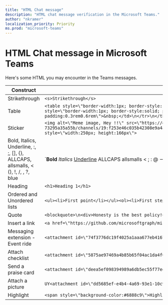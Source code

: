 ```yaml
---
title: "HTML Chat message"
description: "HTML chat message verification in the Microsoft Teams."
author: "nkramer"
localization_priority: Priority
ms.prod: "microsoft-teams"
---
```


# HTML Chat message  in Microsoft Teams

Here's some HTML you may encounter in the Teams messages.

|Construct|Example|
|--------|-----------|
|Strikethrough|`<s>Strikethrough</s>`|
|Table|`<table style=\"border-width:1px; border-style:solid; width:100%\">\n<colgroup><col style=\"width:50%\"><col style=\"width:50%\"></colgroup>\n<tbody>\n<tr style=\"border-width:1px; border-style:solid\">\n<td style=\"border-width:1px; border-style:solid; padding:0.3rem 0.6rem\"><strong>Name</strong></td>\n<td style=\"border-width:1px; border-style:solid; padding:0.3rem0.6rem\"><strong>Description</strong></td>\n</tr>\n<tr style=\"border-width:1px; border-style:solid\">\n<td style=\"border-width:1px; border-style:solid; padding:0.3rem 0.6rem\">&nbsp;</td>\n<td style=\"border-width:1px; border-style:solid; padding:0.3rem0.6rem\">&nbsp;</td>\n</tr>\n</tbody>\n</table>`|
|Sticker|`<img alt=\"Meme image, Hey !!\" src=\"https://graph.microsoft.com/beta/teams/32e3b156-66b2-4135-9aeb-73295a35a55b/channels/19:f253e46c035b42308e9a4a22a87037af@thread.skype/messages/1591170271279/hostedContents/aWQ9eF8wLWV1cy1kNi1mMzk4YmU3ZmE5ZmUxODc0NWUxYzcwMGU1ZjM2ZWFjZSx0eXBlPTEsdXJsPWh0dHBzOi8vdXMtYXBpLmFzbS5za3lwZS5jb20vdjEvb2JqZWN0cy8wLWV1cy1kNi1mMzk4YmU3ZmE5ZmUxODc0NWUxYzcwMGU1ZjM2ZWFjZS92aWV3cy9pbWdv/$value\" style=\"width:250px; height:166px\">`|
|Bold, Italics, Underline, :, ;, [], {}, ALLCAPS, allsmalls, < (), !, /, \, ?, blue|`<strong>Bold</strong> <em>Italics</em> <u>Underline</u>&nbsp;ALLCAPS allsmalls < ; : @ --&gt; {} [] () '' | \\ / ? <span style=\"color:#6888c9\">Blue</span>`|
|Heading|`<h1>Heading 1</h1>`|
|Ordered and Unordered lists|`<ul><li>First point</li></ul><ol><li>First step</li></ol>`|
|Quote|`<blockquote>\n<div>Honesty is the best policy!</div>\n</blockquote>`|
|Insert a link|`<a href=\"https://github.com/microsoftgraph/microsoft-graph-docs/blob/master/concepts/changelog.md\" rel=\"noreferrer noopener\" target=\"_blank\" title=\"https://github.com/microsoftgraph/microsoft-graph-docs/blob/master/concepts/changelog.md\">Changelog</a>`|
|Messaging extension - Event ride|`<attachment id=\"74f3776dc19f4025a1aaa677eb4167f6\"></attachment>`|
|Attach checklist|`<attachment id=\"5875ae97469a4b85b65f04ac1da4f040\"></attachment>`|
|Send a praise card|`<attachment id=\"deea5ef098394989a6db5ec55f77ee1a\"></attachment></div></div> <div><at id=\"0\">Meenakshi Yeswanth (Ushta Te Consultancy Services) </at>`|
|Attach a picture|`UY<attachment id=\"dd5685ef-e4b4-4a69-93e1-10c97ce9e2a4\"></attachment>`|
|Highlight|`<span style=\"background-color:#6888c9\">Highlighting</span>`|
